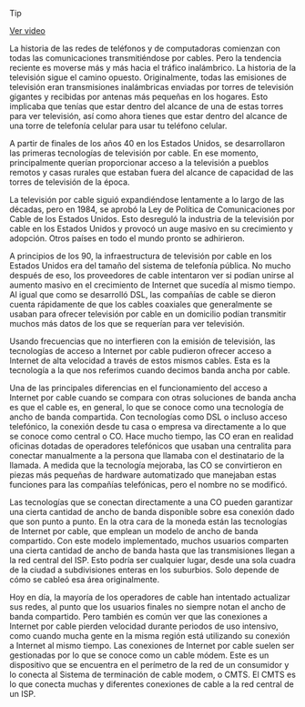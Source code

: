 > [!TIP]  
> [Ver video](https://youtu.be/0Or2V_WI9uc)

La historia de las redes de teléfonos y de computadoras comienzan con todas las comunicaciones transmitiéndose por cables. Pero la tendencia reciente es moverse más y más hacia el tráfico inalámbrico. La historia de la televisión sigue el camino opuesto. Originalmente, todas las emisiones de televisión eran transmisiones inalámbricas enviadas por torres de televisión gigantes y recibidas por antenas más pequeñas en los hogares. Esto implicaba que tenías que estar dentro del alcance de una de estas torres para ver televisión, así como ahora tienes que estar dentro del alcance de una torre de telefonía celular para usar tu teléfono celular.

A partir de finales de los años 40 en los Estados Unidos, se desarrollaron las primeras tecnologías de televisión por cable. En ese momento, principalmente querían proporcionar acceso a la televisión a pueblos remotos y casas rurales que estaban fuera del alcance de capacidad de las torres de televisión de la época.

La televisión por cable siguió expandiéndose lentamente a lo largo de las décadas, pero en 1984, se aprobó la Ley de Política de Comunicaciones por Cable de los Estados Unidos. Esto desreguló la industria de la televisión por cable en los Estados Unidos y provocó un auge masivo en su crecimiento y adopción. Otros países en todo el mundo pronto se adhirieron.

A principios de los 90, la infraestructura de televisión por cable en los Estados Unidos era del tamaño del sistema de telefonía pública. No mucho después de eso, los proveedores de cable intentaron ver si podían unirse al aumento masivo en el crecimiento de Internet que sucedía al mismo tiempo. Al igual que como se desarrolló DSL, las compañías de cable se dieron cuenta rápidamente de que los cables coaxiales que generalmente se usaban para ofrecer televisión por cable en un domicilio podían transmitir muchos más datos de los que se requerían para ver televisión.

Usando frecuencias que no interfieren con la emisión de televisión, las tecnologías de acceso a Internet por cable pudieron ofrecer acceso a Internet de alta velocidad a través de estos mismos cables. Esta es la tecnología a la que nos referimos cuando decimos banda ancha por cable.

Una de las principales diferencias en el funcionamiento del acceso a Internet por cable cuando se compara con otras soluciones de banda ancha es que el cable es, en general, lo que se conoce como una tecnología de ancho de banda compartida. Con tecnologías como DSL o incluso acceso telefónico, la conexión desde tu casa o empresa va directamente a lo que se conoce como central o CO. Hace mucho tiempo, las CO eran en realidad oficinas dotadas de operadores telefónicos que usaban una centralita para conectar manualmente a la persona que llamaba con el destinatario de la llamada. A medida que la tecnología mejoraba, las CO se convirtieron en piezas más pequeñas de hardware automatizado que manejaban estas funciones para las compañías telefónicas, pero el nombre no se modificó.

Las tecnologías que se conectan directamente a una CO pueden garantizar una cierta cantidad de ancho de banda disponible sobre esa conexión dado que son punto a punto. En la otra cara de la moneda están las tecnologías de Internet por cable, que emplean un modelo de ancho de banda compartido. Con este modelo implementado, muchos usuarios comparten una cierta cantidad de ancho de banda hasta que las transmisiones llegan a la red central del ISP. Esto podría ser cualquier lugar, desde una sola cuadra de la ciudad a subdivisiones enteras en los suburbios. Solo depende de cómo se cableó esa área originalmente.

Hoy en día, la mayoría de los operadores de cable han intentado actualizar sus redes, al punto que los usuarios finales no siempre notan el ancho de banda compartido. Pero también es común ver que las conexiones a Internet por cable pierden velocidad durante periodos de uso intensivo, como cuando mucha gente en la misma región está utilizando su conexión a Internet al mismo tiempo. Las conexiones de Internet por cable suelen ser gestionadas por lo que se conoce como un cable módem. Este es un dispositivo que se encuentra en el perímetro de la red de un consumidor y lo conecta al Sistema de terminación de cable modem, o CMTS. El CMTS es lo que conecta muchas y diferentes conexiones de cable a la red central de un ISP.
